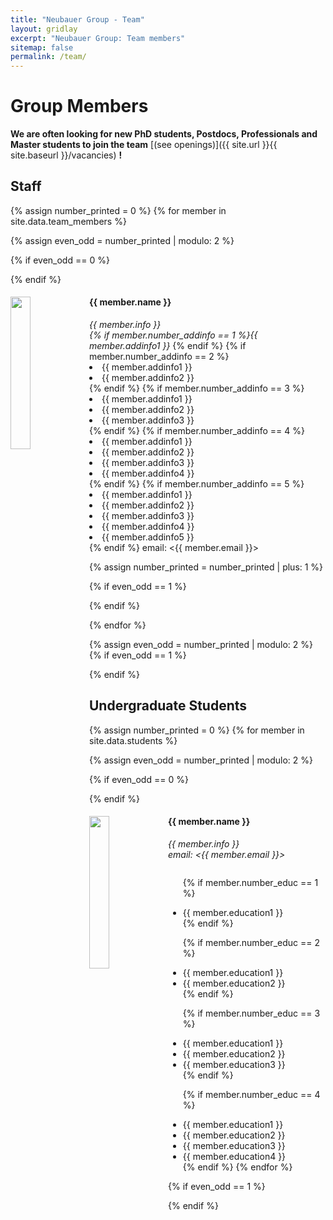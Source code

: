 ```yaml
---
title: "Neubauer Group - Team"
layout: gridlay
excerpt: "Neubauer Group: Team members"
sitemap: false
permalink: /team/
---
```


# Group Members

 **We are often looking for new PhD students, Postdocs, Professionals and Master students to join the team** [(see openings)]({{ site.url }}{{ site.baseurl }}/vacancies) **!**

## Staff
{% assign number_printed = 0 %}
{% for member in site.data.team_members %}

{% assign even_odd = number_printed | modulo: 2 %}

{% if even_odd == 0 %}
<div class="row">
{% endif %}

<div class="col-sm-6 clearfix">
  <img src="{{ site.url }}{{ site.baseurl }}/images/teampic/{{ member.photo }}" class="img-responsive" width="25%" style="float: left" />
  <h4>{{ member.name }}</h4>
  <i>{{ member.info }}<br>{% if member.number_addinfo == 1 %}{{ member.addinfo1 }}</i>
  {% endif %}
  {% if member.number_addinfo == 2 %}
  <li> {{ member.addinfo1 }} </li>
  <li> {{ member.addinfo2 }} </li>
  {% endif %}
  {% if member.number_addinfo == 3 %}
  <li> {{ member.addinfo1 }} </li>
  <li> {{ member.addinfo2 }} </li>
  <li> {{ member.addinfo3 }} </li>
  {% endif %}
  {% if member.number_addinfo == 4 %}
  <li> {{ member.addinfo1 }} </li>
  <li> {{ member.addinfo2 }} </li>
  <li> {{ member.addinfo3 }} </li>
  <li> {{ member.addinfo4 }} </li>
  {% endif %}
  {% if member.number_addinfo == 5 %}
  <li> {{ member.addinfo1 }} </li>
  <li> {{ member.addinfo2 }} </li>
  <li> {{ member.addinfo3 }} </li>
  <li> {{ member.addinfo4 }} </li>
  <li> {{ member.addinfo5 }} </li>
  {% endif %}
  email: <{{ member.email }}>
</div>

{% assign number_printed = number_printed | plus: 1 %}

{% if even_odd == 1 %}
</div>
{% endif %}

{% endfor %}

{% assign even_odd = number_printed | modulo: 2 %}
{% if even_odd == 1 %}
</div>
{% endif %}

## Undergraduate Students
{% assign number_printed = 0 %}
{% for member in site.data.students %}

{% assign even_odd = number_printed | modulo: 2 %}

{% if even_odd == 0 %}
<div class="row">
{% endif %}

<div class="col-sm-6 clearfix">
  <img src="{{ site.url }}{{ site.baseurl }}/images/teampic/{{ member.photo }}" class="img-responsive" width="25%" style="float: left" />
  <h4>{{ member.name }}</h4>
  <i>{{ member.info }}<br>email: <{{ member.email }}></i>
  <ul style="overflow: hidden">

  {% if member.number_educ == 1 %}
  <li> {{ member.education1 }} </li>
  {% endif %}

  {% if member.number_educ == 2 %}
  <li> {{ member.education1 }} </li>
  <li> {{ member.education2 }} </li>
  {% endif %}

  {% if member.number_educ == 3 %}
  <li> {{ member.education1 }} </li>
  <li> {{ member.education2 }} </li>
  <li> {{ member.education3 }} </li>
  {% endif %}

  {% if member.number_educ == 4 %}
  <li> {{ member.education1 }} </li>
  <li> {{ member.education2 }} </li>
  <li> {{ member.education3 }} </li>
  <li> {{ member.education4 }} </li>
  {% endif %}
  {% endfor %}

  </ul>
</div>



{% if even_odd == 1 %}
</div>
{% endif %}
